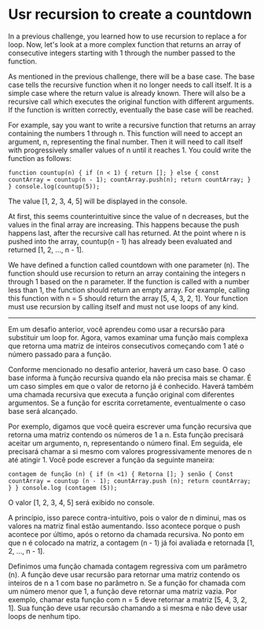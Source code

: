 # Usr recursion to create a countdown

In a previous challenge, you learned how to use recursion to replace a for loop. Now, let's look at a more complex function that returns an array of consecutive integers starting with 1 through the number passed to the function.

As mentioned in the previous challenge, there will be a base case. The base case tells the recursive function when it no longer needs to call itself. It is a simple case where the return value is already known. There will also be a recursive call which executes the original function with different arguments. If the function is written correctly, eventually the base case will be reached.

For example, say you want to write a recursive function that returns an array containing the numbers 1 through n. This function will need to accept an argument, n, representing the final number. Then it will need to call itself with progressively smaller values of n until it reaches 1. You could write the function as follows:

`function countup(n) {
  if (n < 1) {
    return [];
  } else {
    const countArray = countup(n - 1);
    countArray.push(n);
    return countArray;
  }
}
console.log(countup(5));`

The value [1, 2, 3, 4, 5] will be displayed in the console.

At first, this seems counterintuitive since the value of n decreases, but the values in the final array are increasing. This happens because the push happens last, after the recursive call has returned. At the point where n is pushed into the array, countup(n - 1) has already been evaluated and returned [1, 2, ..., n - 1].

We have defined a function called countdown with one parameter (n). The function should use recursion to return an array containing the integers n through 1 based on the n parameter. If the function is called with a number less than 1, the function should return an empty array. For example, calling this function with n = 5 should return the array [5, 4, 3, 2, 1]. Your function must use recursion by calling itself and must not use loops of any kind.

---

Em um desafio anterior, você aprendeu como usar a recursão para substituir um loop for. Agora, vamos examinar uma função mais complexa que retorna uma matriz de inteiros consecutivos começando com 1 até o número passado para a função.

Conforme mencionado no desafio anterior, haverá um caso base. O caso base informa à função recursiva quando ela não precisa mais se chamar. É um caso simples em que o valor de retorno já é conhecido. Haverá também uma chamada recursiva que executa a função original com diferentes argumentos. Se a função for escrita corretamente, eventualmente o caso base será alcançado.

Por exemplo, digamos que você queira escrever uma função recursiva que retorna uma matriz contendo os números de 1 a n. Esta função precisará aceitar um argumento, n, representando o número final. Em seguida, ele precisará chamar a si mesmo com valores progressivamente menores de n até atingir 1. Você pode escrever a função da seguinte maneira:

`contagem de função (n) {
  if (n <1) {
    Retorna [];
  } senão {
    Const countArray = countup (n - 1);
    countArray.push (n);
    return countArray;
  }
}
console.log (contagem (5)); `

O valor [1, 2, 3, 4, 5] será exibido no console.

A princípio, isso parece contra-intuitivo, pois o valor de n diminui, mas os valores na matriz final estão aumentando. Isso acontece porque o push acontece por último, após o retorno da chamada recursiva. No ponto em que n é colocado na matriz, a contagem (n - 1) já foi avaliada e retornada [1, 2, ..., n - 1].

Definimos uma função chamada contagem regressiva com um parâmetro (n). A função deve usar recursão para retornar uma matriz contendo os inteiros de n a 1 com base no parâmetro n. Se a função for chamada com um número menor que 1, a função deve retornar uma matriz vazia. Por exemplo, chamar esta função com n = 5 deve retornar a matriz [5, 4, 3, 2, 1]. Sua função deve usar recursão chamando a si mesma e não deve usar loops de nenhum tipo.